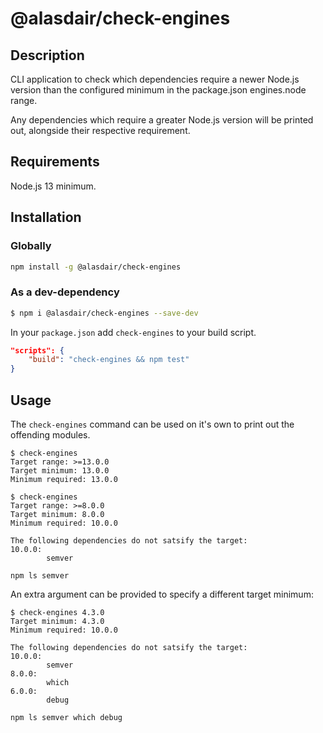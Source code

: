 # @alasdair/check-engines

## Description
CLI application to check which dependencies require a newer Node.js version than the configured minimum in the package.json engines.node range.

Any dependencies which require a greater Node.js version will be printed out, alongside their respective requirement.

## Requirements
Node.js 13 minimum.

## Installation
### Globally
```bash
npm install -g @alasdair/check-engines
```

### As a dev-dependency
```bash
$ npm i @alasdair/check-engines --save-dev
```

In your `package.json` add `check-engines` to your build script.
```json
"scripts": {
	"build": "check-engines && npm test"
}
```

## Usage
The `check-engines` command can be used on it's own to print out the offending modules.
```
$ check-engines
Target range: >=13.0.0
Target minimum: 13.0.0
Minimum required: 13.0.0
```

```
$ check-engines
Target range: >=8.0.0
Target minimum: 8.0.0
Minimum required: 10.0.0

The following dependencies do not satsify the target:
10.0.0:
        semver

npm ls semver
```

An extra argument can be provided to specify a different target minimum:

```
$ check-engines 4.3.0
Target minimum: 4.3.0
Minimum required: 10.0.0

The following dependencies do not satsify the target:
10.0.0:
        semver
8.0.0:
        which
6.0.0:
        debug

npm ls semver which debug
```
